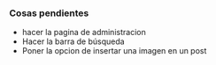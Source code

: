 ### Cosas pendientes

- hacer la pagina de administracion
- Hacer la barra de búsqueda
- Poner la opcion de insertar una imagen en un post

